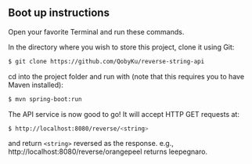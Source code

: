 ## Boot up instructions

Open your favorite Terminal and run these commands.

In the directory where you wish to store this project, clone it using Git:
```sh
$ git clone https://github.com/QobyKu/reverse-string-api
```

cd into the project folder and run with (note that this requires you to have Maven installed):
```sh
$ mvn spring-boot:run
```

The API service is now good to go! It will accept HTTP GET requests at:
```sh
$ http://localhost:8080/reverse/<string>
```
and return `<string>` reversed as the response. e.g., http://localhost:8080/reverse/orangepeel returns leepegnaro. 

